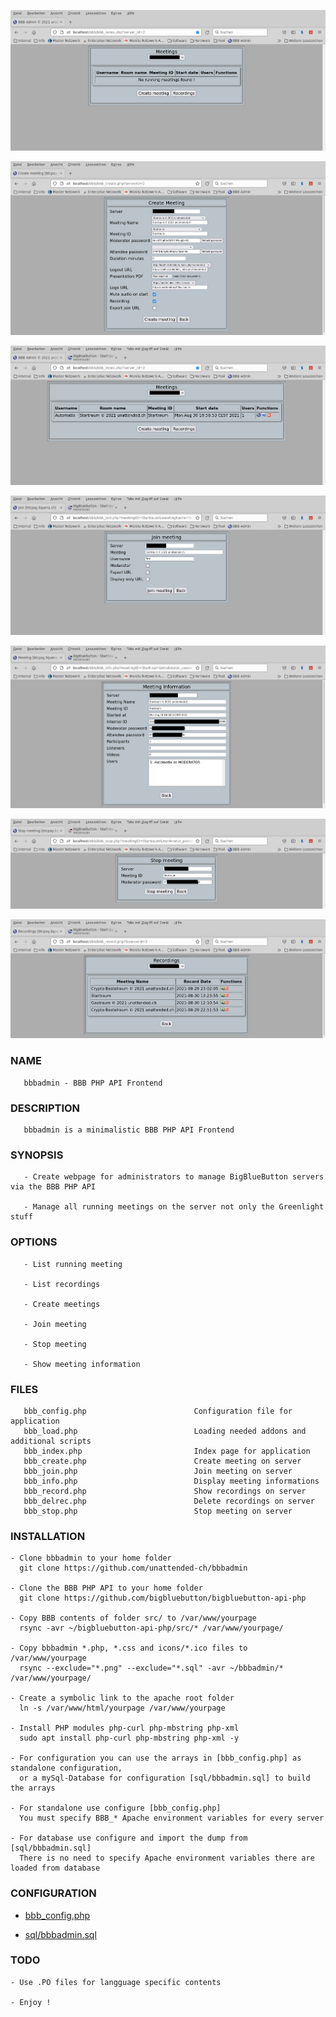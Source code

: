 ![Home page](res/bbb_index.png)

![Create meeting](res/bbb_create.png)

![List meetings](res/bbb_meetings.png)

![Join meeting](res/bbb_join.png)

![Meeting info](res/bbb_info.png)

![Stp meeting](res/bbb_stop.png)

![Recordings](res/bbb_record.png)

### NAME

       bbbadmin - BBB PHP API Frontend

### DESCRIPTION

       bbbadmin is a minimalistic BBB PHP API Frontend


### SYNOPSIS

       - Create webpage for administrators to manage BigBlueButton servers via the BBB PHP API

       - Manage all running meetings on the server not only the Greenlight stuff

### OPTIONS

       - List running meeting

       - List recordings

       - Create meetings

       - Join meeting

       - Stop meeting

       - Show meeting information

### FILES

       bbb_config.php                        Configuration file for application
       bbb_load.php                          Loading needed addons and additional scripts
       bbb_index.php                         Index page for application
       bbb_create.php                        Create meeting on server
       bbb_join.php                          Join meeting on server
       bbb_info.php                          Display meeting informations
       bbb_record.php                        Show recordings on server
       bbb_delrec.php                        Delete recordings on server
       bbb_stop.php                          Stop meeting on server

### INSTALLATION

    - Clone bbbadmin to your home folder
      git clone https://github.com/unattended-ch/bbbadmin

    - Clone the BBB PHP API to your home folder
      git clone https://github.com/bigbluebutton/bigbluebutton-api-php

    - Copy BBB contents of folder src/ to /var/www/yourpage
      rsync -avr ~/bigbluebutton-api-php/src/* /var/www/yourpage/

    - Copy bbbadmin *.php, *.css and icons/*.ico files to /var/www/yourpage
      rsync --exclude="*.png" --exclude="*.sql" -avr ~/bbbadmin/* /var/www/yourpage/

    - Create a symbolic link to the apache root folder
      ln -s /var/www/html/yourpage /var/www/yourpage

    - Install PHP modules php-curl php-mbstring php-xml
      sudo apt install php-curl php-mbstring php-xml -y

    - For configuration you can use the arrays in [bbb_config.php] as standalone configuration,
      or a mySql-Database for configuration [sql/bbbadmin.sql] to build the arrays

    - For standalone use configure [bbb_config.php]
      You must specify BBB_* Apache environment variables for every server

    - For database use configure and import the dump from [sql/bbbadmin.sql]
      There is no need to specify Apache environment variables there are loaded from database

### CONFIGURATION

- [bbb_config.php](bbb_config.php)

- [sql/bbbadmin.sql](sql/bbbadmin.sql)


### TODO

    - Use .PO files for langguage specific contents

    - Enjoy !
